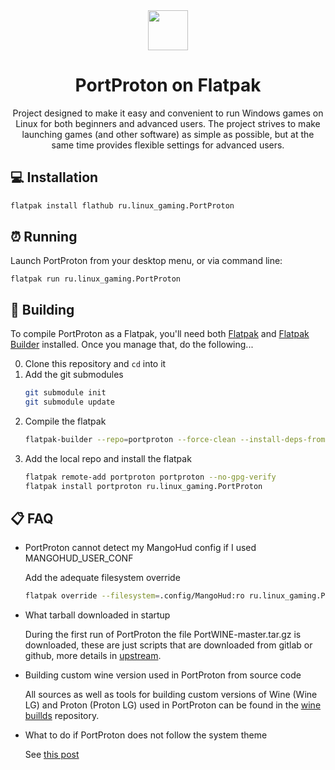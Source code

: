 <div align="center">
  <img src="https://raw.githubusercontent.com/Castro-Fidel/PortWINE/master/data_from_portwine/img/gui/portproton.svg" width="64">
  <h1 align="center">PortProton on Flatpak</h1>
  <p align="center">Project designed to make it easy and convenient to run Windows games on Linux for both beginners and advanced users.
The project strives to make launching games (and other software) as simple as possible, but at the same time provides flexible settings for advanced users.</p>
</div>

## 💻 Installation

   ```sh
   flatpak install flathub ru.linux_gaming.PortProton
   ```

## ⏰ Running
Launch PortProton from your desktop menu, or via command line:
```
flatpak run ru.linux_gaming.PortProton
```

## 🔨 Building

To compile PortProton as a Flatpak, you'll need both [Flatpak](https://flatpak.org/) and [Flatpak Builder](http://docs.flatpak.org/en/latest/flatpak-builder.html) installed. Once you manage that, do the following...

0. Clone this repository and `cd` into it
1. Add the git submodules
   ```sh
   git submodule init
   git submodule update
   ```
2. Compile the flatpak
   ```sh
   flatpak-builder --repo=portproton --force-clean --install-deps-from=flathub build-dir ru.linux_gaming.PortProton.yml
   ```
3. Add the local repo and install the flatpak
   ```sh
   flatpak remote-add portproton portproton --no-gpg-verify
   flatpak install portproton ru.linux_gaming.PortProton
   ```

## 📋 FAQ

- PortProton cannot detect my MangoHud config if I used MANGOHUD_USER_CONF

   Add the adequate filesystem override
   ``` sh
   flatpak override --filesystem=.config/MangoHud:ro ru.linux_gaming.PortProton
   ```

- What tarball downloaded in startup

   During the first run of PortProton the file PortWINE-master.tar.gz is downloaded, these are just scripts that are downloaded from gitlab or github, more details in [upstream](https://github.com/Castro-Fidel/PortProton_ALT/blob/main/portproton#L168).

- Building custom wine version used in PortProton from source code

   All sources as well as tools for building custom versions of Wine (Wine LG) and Proton (Proton LG) used in PortProton can be found in the [wine buillds](https://github.com/Castro-Fidel/wine_builds) repository.

- What to do if PortProton does not follow the system theme

   See [this post](https://linux-gaming.ru/t/smena-svetloj-temy-fletpak-versii-na-tyomnuyu/564)
